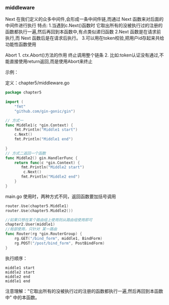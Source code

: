 ### middleware

Next
在我们定义的众多中间件,会形成一条中间件链,而通过 Next 函数来对后面的中间件进行执行
特点:
	1.当遇到c.Next()函数时 它取出所有的没被执行过的注册的函数都执行一遍,然后再回到本函数中,有点类似递归函数
	 2.Next 函数是在请求前执行,而 Next 函数后是在请求后执行。
	 3.可以用在token校验,把用户id存起来共给功能性函数使用

Abort
	1. ctx.Abort()方法的作用 终止调用整个链条
	2. 比如:token认证没有通过,不能直接使用return返回,而是使用Abort来终止

示例：

定义：chapter5/middleware.go

```go
package chapter5  
  
import (  
    "fmt"  
    "github.com/gin-gonic/gin")  

// 方式一
func Middle1(c *gin.Context) {  
    fmt.Println("Middle1 start")  
    c.Next()
    fmt.Println("Middle1 end")  
  
}  
// 方式二返回一个函数
func Middle2() gin.HandlerFunc {  
    return func(c *gin.Context) {  
       fmt.Println("Middle2 start")  
		c.Next()
       fmt.Println("Middle2 end")  
    }  
}
```

main.go
使用时，两种方式不同，返回函数要加括号调用

```go
router.Use(chapter5.Middle1)  
router.Use(chapter5.Middle2())

//如果只想在某个路由组上使用则从路由组使用即可
chapter2.User(middle1)
//局部使用，只针对 某一路由
func Router(rg *gin.RouterGroup) {  
    rg.GET("/bind_form", middle1, BindForm)  
    rg.POST("/post/bind_form", PostBindForm)
}
```

执行顺序：

```
middle1 start
middle2 start
middle2 end
middle1 end
```

注意理解："它取出所有的没被执行过的注册的函数都执行一遍,然后再回到本函数中" 中的本函数。

